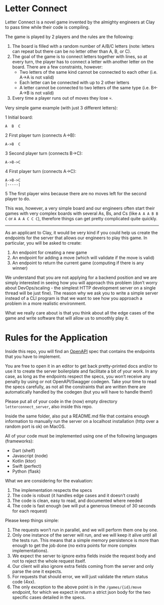 # Letter Connect

Letter Connect is a novel game invented by the almighty engineers at Clay to pass time while their code is compiling.

The game is played by 2 players and the rules are the following:



1. The board is filled with a random number of A/B/C letters (note: letters can repeat but there can be no letter other than A, B, or C).
2. The goal of the game is to connect letters together with lines, so at every turn, the player has to connect a letter with another letter on the board. There are a few constraints, however:
    - Two letters of the same kind cannot be connected to each other (i.e. A->A is not valid)
    - Each letter can be connected with up to 2 other letters
    - A letter cannot be connected to two letters of the same type (i.e. B&lt;-A->B is not valid)
3. Every time a player runs out of moves they lose 💀.

Very simple game example (with just 3 different letters):


1 Initial board: 
```
A  B  C
```

2 First player turn (connects A->B):
```
A->B  C
```

3 Second player turn (connects B->C):
```
A->B->C
```

4 First player turn (connects A->C):
```
A->B->C
|-----|
```

5 The first player wins because there are no moves left for the second player to do.

This was, however, a very simple board and our engineers often start their games with very complex boards with several As, Bs, and Cs (like `A A A B B C` or `A A A C C C`), therefore things can get pretty complicated quite quickly. 

---

As an applicant to Clay, it would be very kind if you could help us create the endpoints for the server that allows our engineers to play this game. In particular, you will be asked to create:

1. An endpoint for creating a new game
2. An endpoint for adding a move (which will validate if the move is valid)
3. An endpoint to return the current game (computing if there is any winner)

We understand that you are not applying for a backend position and we are simply interested in seeing how you will approach this problem (don’t worry about DevOps/scaling - the simplest HTTP development server on a single thread will be just fine). The reason why we ask you to write a simple server instead of a CLI program is that we want to see how you approach a problem in a more realistic environment.

What we really care about is that you think about all the edge cases of the game and write software that will allow us to smoothly play it.

# Rules for the Application

Inside this repo, you will find an [OpenAPI](https://swagger.io/specification/) spec that contains the endpoints that you have to implement.

You are free to open it in an editor to get back pretty-printed docs and/or to use it to create the server boilerplate and facilitate a bit of your work. In any case, as long as the endpoints respect the specs, you won’t receive any penalty by using or not OpenAPI/Swagger codegen. Take your time to read the specs carefully, as not all the constraints that are written there are automatically handled by the codegen (but you will have to handle them!)

Please put all of your code in the (now) empty directory `letterconnect_server`, also inside this repo.

Inside the same folder, also put a README.md file that contains enough information to manually run the server on a localhost installation (http over a random port is ok) on MacOS.

All of your code must be implemented using one of the following languages (frameworks):

-   Dart (shelf)
-   Javascript (node)
-   Kotlin (ktor)
-   Swift (perfect)
-   Python (flask)

What we are considering for the evaluation:

1. The implementation respects the specs
2. The code is robust (it handles edge cases and it doesn’t crash)
3. The code is clean, easy to read, and documented where needed
4. The code is fast enough (we will put a generous timeout of 30 seconds for each request)

Please keep things simple:

1. The requests won’t run in parallel, and we will perform them one by one.
2. Only one instance of the server will run, and we will keep it alive until all the tests run. This means that a simple memory persistence is more than enough to get the job done (no extra points for more complex implementations).
3. We expect the server to ignore extra fields inside the request body and not to reject the whole request itself.
4. Our client will also ignore extra fields coming from the server and only parse the one it expects.
5. For requests that should error, we will just validate the return status code (4xx).
6. The only exception to the above point is in the `/games/{id}/move` endpoint, for which we expect in return a strict json body for the two specific cases detailed in the specs.
